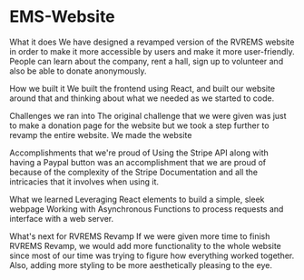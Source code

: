 # EMS-Website

What it does
We have designed a revamped version of the RVREMS website in order to make it more accessible by users and make it more user-friendly. 
People can learn about the company, rent a hall, sign up to volunteer and also be able to donate anonymously.

How we built it
We built the frontend using React, and built our website around that and thinking about what we needed as we started to code.

Challenges we ran into
The original challenge that we were given was just to make a donation page for the website but we took a step further to revamp the entire website. 
We made the website

Accomplishments that we're proud of
Using the Stripe API along with having a Paypal button was an accomplishment that we are proud of because of the complexity of the Stripe Documentation 
and all the intricacies that it involves when using it.

What we learned
Leveraging React elements to build a simple, sleek webpage Working with Asynchronous Functions to process requests and interface with a web server.

What's next for RVREMS Revamp
If we were given more time to finish RVREMS Revamp, we would add more functionality to the whole website since most of our time was trying to figure how 
everything worked together. Also, adding more styling to be more aesthetically pleasing to the eye.
